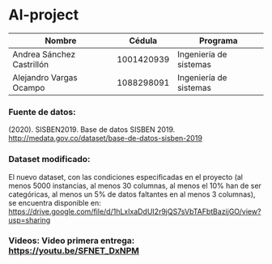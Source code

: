 # AI-project
| Nombre | Cédula | Programa |
|----------|----------|----------|
| Andrea Sánchez Castrillón| 1001420939 | Ingeniería de sistemas   |
| Alejandro Vargas Ocampo   | 1088298091   | Ingeniería de sistemas   |
### Fuente de datos:
(2020). SISBEN2019. Base de datos SISBEN 2019. http://medata.gov.co/dataset/base-de-datos-sisben-2019
### Dataset modificado:
El nuevo dataset, con las condiciones especificadas en el proyecto (al menos 5000
instancias, al menos 30 columnas, al menos el 10% han de ser categóricas, al
menos un 5% de datos faltantes en al menos 3 columnas), se encuentra disponible en: https://drive.google.com/file/d/1hLxIxaDdUI2r9jQS7sVbTAFbtBazijGO/view?usp=sharing
### Videos: Video primera entrega: https://youtu.be/SFNET_DxNPM
